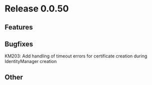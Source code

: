 # Release 0.0.50

## Features

## Bugfixes

KM203: Add handling of timeout errors for certificate creation during IdentityManager creation

## Other

